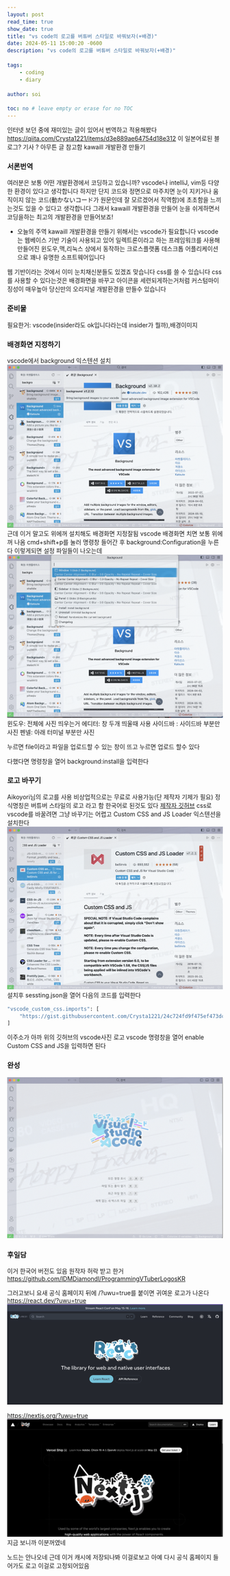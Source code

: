 ```yaml
---
layout: post
read_time: true
show_date: true
title: "vs code의 로고를 버튜버 스타일로 바꿔보자(+배경)"
date: 2024-05-11 15:00:20 -0600
description: "vs code의 로고를 버튜버 스타일로 바꿔보자(+배경)"

tags: 
    - coding
    - diary
 
author: soi

toc: no # leave empty or erase for no TOC
---
```


인터넷 보던 중에 재미있는 글이 있어서 번역하고 적용해봤다 
<https://qiita.com/Crysta1221/items/d3e889ae64754d18e312>
이 일본어로된 블로그? 기사 ? 아무튼 글 참고함
kawaill 개발환경 만들기 

### 서론번역
여러분은 보통 어떤 개발환경에서 코딩하고 있습니까?
vscode나 intelliJ, vim등 다양한 환경이 있다고 생각합니다 하지만 단지 코드와 정면으로 마주치면 눈이 지키거나 움직이지 않는 코드(動かないコード가 원문인데 잘 모르겠어서 직역함)에 초초함을 느끼는것도 있을 수 있다고 생각합니다 
그래서 kawaill 개발환경을 만들어 눈을 쉬게하면서 코딩을하는 최고의 개발환경을 만들어보죠!

- 오늘의 주역
kawaill 개발환경을 만들기 위해서는 vscode가 필요합니다 vscode는 웹베이스 기반 기술이 사용되고 있어 일렉트론이라고 하는 프레임워크를 사용해 만들어진 윈도우,맥,리눅스 상에서 동작하는 크로스플랫폼 데스크톱 어플리케이션으로 꽤나 유명한 소프트웨어입니다 

웹 기반이라는 것에서 이미 눈치채신분들도 있겠죠 맞습니다 css를 쓸 수 있습니다 
css를 사용할 수 있다는것은 배경화면을 바꾸고 아이콘을 세련되게하는거처럼 커스텀마이징성이 매우높아 당신만의 오리지널 개발환경을 만들수 있습니다 

### 준비물
필요한거: vscode(insider라도 ok입니다라는데 insider가 뭘까),배경이미지

### 배경화면 지정하기 
vscode에서 background 익스텐션 설치 
![](../assets/img/uploads/vscode.png)
근데 이거 말고도 위에꺼 설치해도 배경화면 지정잘됨
vscode 배경화면 치면 보통 위에꺼 나옴
cmd+shift+p를 눌러 명령창 들어간 후 background:Configuration을 누른다 
이렇게되면 설정 파일들이 나오는데 
![](../assets/img/uploads/vsSetting.png)
윈도우: 전체에 사진 띄우는거 
에디터: 창 두개 띄울때 사용
사이드바 : 사이드바 부분만 사진
펜넬: 아래 터미널 부분만 사진

누르면 file이라고 파일을 업로드할 수 있는 창이 뜨고 누르면 업로드 할수 있다 

다했다면 명령창을 열어 background:install을 입력한다 

### 로고 바꾸기 
Aikoyori님의 로고를 사용
비상업적으로는 무료로 사용가능(단 제작자 기제가 필요)
정식명칭은 버튜버 스타일의 로고 라고 함 한국어로 된것도 있다 
[제작자 깃허브](https://github.com/Aikoyori/ProgrammingVTuberLogos/tree/main?tab=readme-ov-file)
css로 vscode를 바꿀려면 그냥 바꾸기는 어렵고 Custom CSS and JS Loader 익스텐션을 설치한다 
![](../assets/img/uploads/custom.png)
설치후 sessting.json을 열어 다음의 코드를 입력한다 
```bash
"vscode_custom_css.imports": [
    "https://gist.githubusercontent.com/Crysta1221/24c724fd9f475ef473dcf2c3d551b8c3/raw/a9e6920e39d78eeb43ea448d36a8eb215bbbbf35/style.css"
]
```
이주소가 아까 위의 깃허브의 vscode사진 로고 
vscode 명령창을 열어 enable Custom CSS and JS을 입력하면 된다 
### 완성
![](../assets/img/uploads/vtuper.png)
### 후일담
이거 한국어 버전도 있음 원작자 허락 받고 한거
https://github.com/lDMDiamondl/ProgrammingVTuberLogosKR

그러고보니 요새 공식 홈페이지 뒤에 /?uwu=true를 붙이면 귀여운 로고가 나온다 
<https://react.dev/?uwu=true>
![](../assets/img/uploads/reactuwu.png)

<https://nextjs.org/?uwu=true>
![](../assets/img/uploads/next.png)
지금 보니까 이분꺼였네 

노드는 안나오네 
근데 이거 캐시에 저장되나봐 이걸로보고 아예 다시 공식 홈페이지 들어가도 로고 이걸로 고정되어있음
